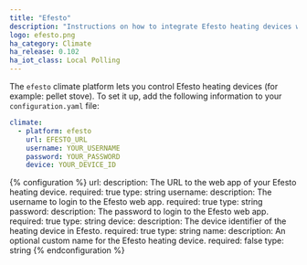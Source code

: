 ```yaml
---
title: "Efesto"
description: "Instructions on how to integrate Efesto heating devices within Home Assistant."
logo: efesto.png
ha_category: Climate
ha_release: 0.102
ha_iot_class: Local Polling
---
```



The `efesto` climate platform lets you control Efesto heating devices (for example: pellet stove). To set it up, add the following information to your `configuration.yaml` file:

```yaml
climate:
  - platform: efesto
    url: EFESTO_URL
    username: YOUR_USERNAME
    password: YOUR_PASSWORD
    device: YOUR_DEVICE_ID
```

{% configuration %}
url:
  description: The URL to the web app of your Efesto heating device.
  required: true
  type: string
username:
  description: The username to login to the Efesto web app.
  required: true
  type: string
password:
  description: The password to login to the Efesto web app.
  required: true
  type: string
device:
  description: The device identifier of the heating device in Efesto.
  required: true
  type: string
name:
  description: An optional custom name for the Efesto heating device.
  required: false
  type: string
{% endconfiguration %}
